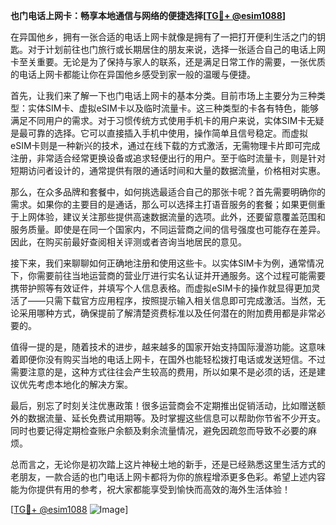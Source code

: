 **也门电话上网卡：畅享本地通信与网络的便捷选择[[TG💪+ @esim1088](https://t.me/s/esim1088)]**

在异国他乡，拥有一张合适的电话上网卡就像是拥有了一把打开便利生活之门的钥匙。对于计划前往也门旅行或长期居住的朋友来说，选择一张适合自己的电话上网卡至关重要。无论是为了保持与家人的联系，还是满足日常工作的需要，一张优质的电话上网卡都能让你在异国他乡感受到家一般的温暖与便捷。

首先，让我们来了解一下也门电话上网卡的基本分类。目前市场上主要分为三种类型：实体SIM卡、虚拟eSIM卡以及临时流量卡。这三种类型的卡各有特色，能够满足不同用户的需求。对于习惯传统方式使用手机卡的用户来说，实体SIM卡无疑是最可靠的选择。它可以直接插入手机中使用，操作简单且信号稳定。而虚拟eSIM卡则是一种新兴的技术，通过在线下载的方式激活，无需物理卡片即可完成注册，非常适合经常更换设备或追求轻便出行的用户。至于临时流量卡，则是针对短期访问者设计的，通常提供有限的通话时间和大量的数据流量，价格相对实惠。

那么，在众多品牌和套餐中，如何挑选最适合自己的那张卡呢？首先需要明确你的需求。如果你的主要目的是通话，那么可以选择主打语音服务的套餐；如果更侧重于上网体验，建议关注那些提供高速数据流量的选项。此外，还要留意覆盖范围和服务质量。即使是在同一个国家内，不同运营商之间的信号强度也可能存在差异。因此，在购买前最好查阅相关评测或者咨询当地居民的意见。

接下来，我们来聊聊如何正确地注册和使用这些卡。以实体SIM卡为例，通常情况下，你需要前往当地运营商的营业厅进行实名认证并开通服务。这个过程可能需要携带护照等有效证件，并填写个人信息表格。而虚拟eSIM卡的操作就显得更加灵活了——只需下载官方应用程序，按照提示输入相关信息即可完成激活。当然，无论采用哪种方式，确保提前了解清楚资费标准以及任何潜在的附加费用都是非常必要的。

值得一提的是，随着技术的进步，越来越多的国家开始支持国际漫游功能。这意味着即便你没有购买当地的电话上网卡，在国外也能轻松拨打电话或发送短信。不过需要注意的是，这种方式往往会产生较高的费用，所以如果不是必须的话，还是建议优先考虑本地化的解决方案。

最后，别忘了时刻关注优惠政策！很多运营商会不定期推出促销活动，比如赠送额外的数据流量、延长免费试用期等。及时掌握这些信息可以帮助你节省不少开支。同时也要记得定期检查账户余额及剩余流量情况，避免因疏忽而导致不必要的麻烦。

总而言之，无论你是初次踏上这片神秘土地的新手，还是已经熟悉这里生活方式的老朋友，一款合适的也门电话上网卡都将为你的旅程增添更多色彩。希望上述内容能为你提供有用的参考，祝大家都能享受到愉快而高效的海外生活体验！

[[TG💪+ @esim1088](https://t.me/s/esim1088) ![Image](https://i.postimg.cc/4NQfJmqS/Snipaste-2025-05-13-00-14-12.png)]